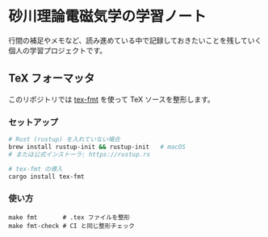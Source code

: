 # 砂川理論電磁気学の学習ノート

行間の補足やメモなど、読み進めている中で記録しておきたいことを残していく個人の学習プロジェクトです。

## TeX フォーマッタ

このリポジトリでは [tex-fmt](https://github.com/WGUNDERWOOD/tex-fmt) を使って TeX ソースを整形します。

### セットアップ

```bash
# Rust (rustup) を入れていない場合
brew install rustup-init && rustup-init   # macOS
# または公式インストーラ: https://rustup.rs

# tex-fmt の導入
cargo install tex-fmt
```

### 使い方

```
make fmt       # .tex ファイルを整形
make fmt-check # CI と同じ整形チェック
```